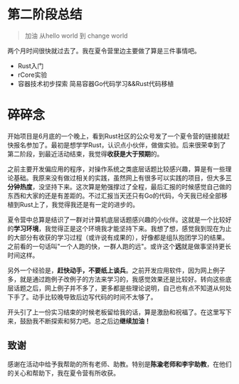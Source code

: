 # 第二阶段总结

> 加油 从hello world 到 change world

两个月时间很快就过去了。我在夏令营里边主要做了算是三件事情吧。

* Rust入门
* rCore实验
* 容器技术初步探索   简易容器Go代码学习&&Rust代码移植

# 碎碎念

​		开始项目是6月底的一个晚上，看到Rust社区的公众号发了一个夏令营的链接就赶快报名参加了。最初是想学学Rust，认识点小伙伴，做做实验。后来很荣幸到了第二阶段，到最近活动结束，我觉得**收获是大于预期**的。

​		之前主要开发偏应用的程序，对操作系统之类底层话题比较感兴趣，算是有一些理论基础。我原来没有做过相关的实践，虽然网上有很多可以实践的项目，但大多**三分钟热度**，没坚持下来。这次算是勉强撑过了全程，最后汇报的时候感觉自己做的东西和大家的还是有差距的。不过汇报当天还只有Go的代码，今天我已经全部移植到Rust上了，我觉得我还是有一定的进步的。

​		夏令营中总算是结识了一群对计算机底层话题感兴趣的小伙伴。这就是一个比较好的**学习环境**，我觉得正是这个环境我才能坚持下来。我想了想，感觉我到现在为止的大部分有收获的学习过程（或许说有成果的），好像都是组队抱团学习的结果。之前看的一句话叫"一个人跑的快，一群人跑的远"。或许这个**远**就是做事坚持更长时间这样。

​		另外一个经验是，**赶快动手，不要纸上谈兵**。之前开发应用软件，因为网上例子多，就是通过跑例子改例子的方法来学习的，我感觉效果还是比较好。转向这些底层话题之后，网上例子并不多了，更多都是些理论说明，自己也有点不知道从何处下手了。动手比较晚导致后边写代码的时间不太够了。

​		开头引了上一份实习结束的时候老板留给我的话，算是激励和祝福了。在这里写下来，鼓励我不断探索和努力吧。总之后边**继续加油！**

## 致谢

感谢在活动中给予我帮助的所有老师、助教。特别是**陈渝老师和李宇助教**，在他们的关心和帮助下，我在夏令营有所收获。		